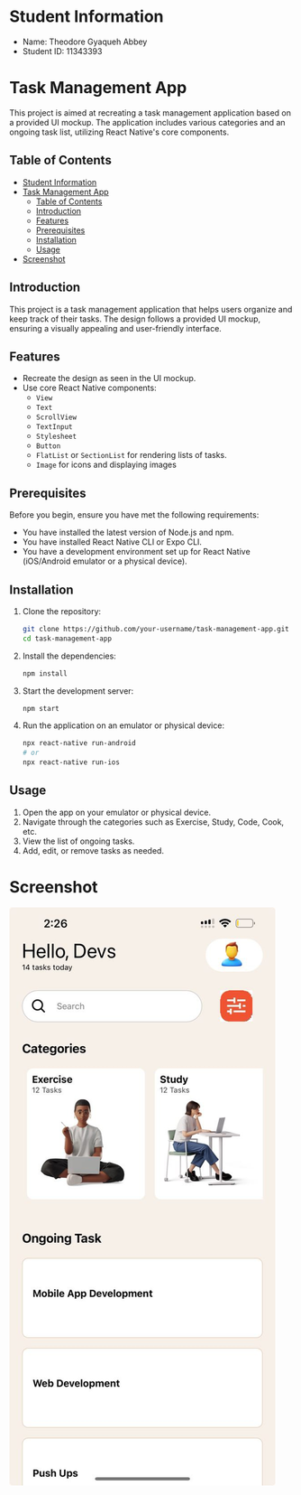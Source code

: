 # Student Information
- Name: Theodore Gyaqueh Abbey
- Student ID: 11343393
  

# Task Management App

This project is aimed at recreating a task management application based on a provided UI mockup. The application includes various categories and an ongoing task list, utilizing React Native's core components.

## Table of Contents

- [Student Information](#student-information)
- [Task Management App](#task-management-app)
  - [Table of Contents](#table-of-contents)
  - [Introduction](#introduction)
  - [Features](#features)
  - [Prerequisites](#prerequisites)
  - [Installation](#installation)
  - [Usage](#usage)
- [Screenshot](#screenshot)

## Introduction

This project is a task management application that helps users organize and keep track of their tasks. The design follows a provided UI mockup, ensuring a visually appealing and user-friendly interface.

## Features

- Recreate the design as seen in the UI mockup.
- Use core React Native components:
  - `View`
  - `Text`
  - `ScrollView`
  - `TextInput`
  - `Stylesheet`
  - `Button`
  - `FlatList` or `SectionList` for rendering lists of tasks.
  - `Image` for icons and displaying images

## Prerequisites

Before you begin, ensure you have met the following requirements:
- You have installed the latest version of Node.js and npm.
- You have installed React Native CLI or Expo CLI.
- You have a development environment set up for React Native (iOS/Android emulator or a physical device).

## Installation

1. Clone the repository:
    ```sh
    git clone https://github.com/your-username/task-management-app.git
    cd task-management-app
    ```

2. Install the dependencies:
    ```sh
    npm install
    ```

3. Start the development server:
    ```sh
    npm start
    ```

4. Run the application on an emulator or physical device:
    ```sh
    npx react-native run-android
    # or
    npx react-native run-ios
    ```

## Usage

1. Open the app on your emulator or physical device.
2. Navigate through the categories such as Exercise, Study, Code, Cook, etc.
3. View the list of ongoing tasks.
4. Add, edit, or remove tasks as needed.


 # Screenshot
![App Screenshot](Screenshot.jpg)